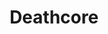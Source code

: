 ---
title: Deathcore
crosslinks:
- Metalcore
- MelodicDeathMetal
- Metal
- melodichardcore
- BrutalDeathMetal
- corejerk
- deathmetal
- wallpapers
- metal_me_irl
- Currentlytripping
- ShitTheFalseSay
- metal
- ShitElitistsSay
- OutOfTheLoop
- AMAAggregator
- TechnicalDeathMetal
---
